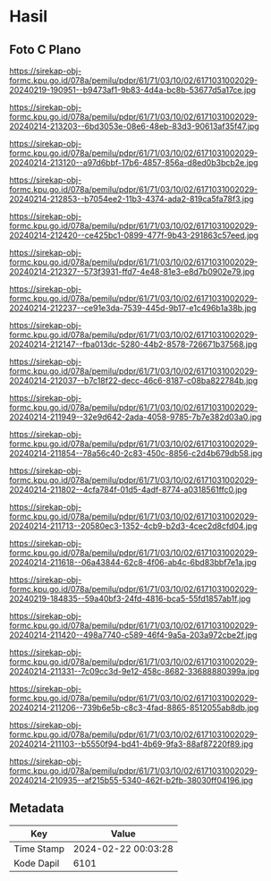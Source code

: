# Hasil

## Foto C Plano

https://sirekap-obj-formc.kpu.go.id/078a/pemilu/pdpr/61/71/03/10/02/6171031002029-20240219-190951--b9473af1-9b83-4d4a-bc8b-53677d5a17ce.jpg

https://sirekap-obj-formc.kpu.go.id/078a/pemilu/pdpr/61/71/03/10/02/6171031002029-20240214-213203--6bd3053e-08e6-48eb-83d3-90613af35f47.jpg

https://sirekap-obj-formc.kpu.go.id/078a/pemilu/pdpr/61/71/03/10/02/6171031002029-20240214-213120--a97d6bbf-17b6-4857-856a-d8ed0b3bcb2e.jpg

https://sirekap-obj-formc.kpu.go.id/078a/pemilu/pdpr/61/71/03/10/02/6171031002029-20240214-212853--b7054ee2-11b3-4374-ada2-819ca5fa78f3.jpg

https://sirekap-obj-formc.kpu.go.id/078a/pemilu/pdpr/61/71/03/10/02/6171031002029-20240214-212420--ce425bc1-0899-477f-9b43-291863c57eed.jpg

https://sirekap-obj-formc.kpu.go.id/078a/pemilu/pdpr/61/71/03/10/02/6171031002029-20240214-212327--573f3931-ffd7-4e48-81e3-e8d7b0902e79.jpg

https://sirekap-obj-formc.kpu.go.id/078a/pemilu/pdpr/61/71/03/10/02/6171031002029-20240214-212237--ce91e3da-7539-445d-9b17-e1c496b1a38b.jpg

https://sirekap-obj-formc.kpu.go.id/078a/pemilu/pdpr/61/71/03/10/02/6171031002029-20240214-212147--fba013dc-5280-44b2-8578-726671b37568.jpg

https://sirekap-obj-formc.kpu.go.id/078a/pemilu/pdpr/61/71/03/10/02/6171031002029-20240214-212037--b7c18f22-decc-46c6-8187-c08ba822784b.jpg

https://sirekap-obj-formc.kpu.go.id/078a/pemilu/pdpr/61/71/03/10/02/6171031002029-20240214-211949--32e9d642-2ada-4058-9785-7b7e382d03a0.jpg

https://sirekap-obj-formc.kpu.go.id/078a/pemilu/pdpr/61/71/03/10/02/6171031002029-20240214-211854--78a56c40-2c83-450c-8856-c2d4b679db58.jpg

https://sirekap-obj-formc.kpu.go.id/078a/pemilu/pdpr/61/71/03/10/02/6171031002029-20240214-211802--4cfa784f-01d5-4adf-8774-a0318561ffc0.jpg

https://sirekap-obj-formc.kpu.go.id/078a/pemilu/pdpr/61/71/03/10/02/6171031002029-20240214-211713--20580ec3-1352-4cb9-b2d3-4cec2d8cfd04.jpg

https://sirekap-obj-formc.kpu.go.id/078a/pemilu/pdpr/61/71/03/10/02/6171031002029-20240214-211618--06a43844-62c8-4f06-ab4c-6bd83bbf7e1a.jpg

https://sirekap-obj-formc.kpu.go.id/078a/pemilu/pdpr/61/71/03/10/02/6171031002029-20240219-184835--59a40bf3-24fd-4816-bca5-55fd1857ab1f.jpg

https://sirekap-obj-formc.kpu.go.id/078a/pemilu/pdpr/61/71/03/10/02/6171031002029-20240214-211420--498a7740-c589-46f4-9a5a-203a972cbe2f.jpg

https://sirekap-obj-formc.kpu.go.id/078a/pemilu/pdpr/61/71/03/10/02/6171031002029-20240214-211331--7c09cc3d-9e12-458c-8682-33688880399a.jpg

https://sirekap-obj-formc.kpu.go.id/078a/pemilu/pdpr/61/71/03/10/02/6171031002029-20240214-211206--739b6e5b-c8c3-4fad-8865-8512055ab8db.jpg

https://sirekap-obj-formc.kpu.go.id/078a/pemilu/pdpr/61/71/03/10/02/6171031002029-20240214-211103--b5550f94-bd41-4b69-9fa3-88af87220f89.jpg

https://sirekap-obj-formc.kpu.go.id/078a/pemilu/pdpr/61/71/03/10/02/6171031002029-20240214-210935--af215b55-5340-462f-b2fb-38030ff04196.jpg


## Metadata

| Key        | Value               |
| ---------- | ------------------- |
| Time Stamp | 2024-02-22 00:03:28 |
| Kode Dapil | 6101                |



